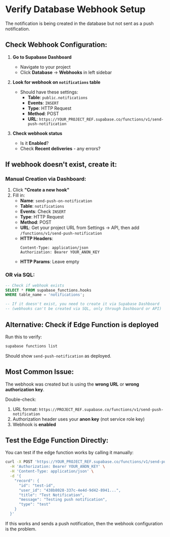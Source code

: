 # Verify Database Webhook Setup

The notification is being created in the database but not sent as a push notification.

## Check Webhook Configuration:

1. **Go to Supabase Dashboard**
   - Navigate to your project
   - Click **Database** → **Webhooks** in left sidebar

2. **Look for webhook on `notifications` table**
   - Should have these settings:
     - **Table**: `public.notifications`
     - **Events**: `INSERT`
     - **Type**: HTTP Request
     - **Method**: POST
     - **URL**: `https://YOUR_PROJECT_REF.supabase.co/functions/v1/send-push-notification`

3. **Check webhook status**
   - Is it **Enabled**?
   - Check **Recent deliveries** - any errors?

## If webhook doesn't exist, create it:

### Manual Creation via Dashboard:
1. Click **"Create a new hook"**
2. Fill in:
   - **Name**: `send-push-on-notification`
   - **Table**: `notifications`
   - **Events**: Check `INSERT`
   - **Type**: HTTP Request
   - **Method**: POST
   - **URL**: Get your project URL from Settings → API, then add `/functions/v1/send-push-notification`
   - **HTTP Headers**:
     ```
     Content-Type: application/json
     Authorization: Bearer YOUR_ANON_KEY
     ```
   - **HTTP Params**: Leave empty

### OR via SQL:

```sql
-- Check if webhook exists
SELECT * FROM supabase_functions.hooks
WHERE table_name = 'notifications';

-- If it doesn't exist, you need to create it via Supabase Dashboard
-- (webhooks can't be created via SQL, only through Dashboard or API)
```

## Alternative: Check if Edge Function is deployed

Run this to verify:
```bash
supabase functions list
```

Should show `send-push-notification` as deployed.

## Most Common Issue:

The webhook was created but is using the **wrong URL** or **wrong authorization key**.

Double-check:
1. URL format: `https://PROJECT_REF.supabase.co/functions/v1/send-push-notification`
2. Authorization header uses your **anon key** (not service role key)
3. Webhook is **enabled**

## Test the Edge Function Directly:

You can test if the edge function works by calling it manually:

```bash
curl -X POST 'https://YOUR_PROJECT_REF.supabase.co/functions/v1/send-push-notification' \
  -H 'Authorization: Bearer YOUR_ANON_KEY' \
  -H 'Content-Type: application/json' \
  -d '{
    "record": {
      "id": "test-id",
      "user_id": "438b8028-337c-4e4d-9d42-8941...",
      "title": "Test Notification",
      "message": "Testing push notification",
      "type": "test"
    }
  }'
```

If this works and sends a push notification, then the webhook configuration is the problem.
